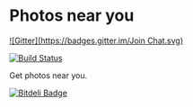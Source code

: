 Photos near you
===============
[![Gitter](https://badges.gitter.im/Join Chat.svg)](https://gitter.im/Hyzhak/nearyou?utm_source=badge&utm_medium=badge&utm_campaign=pr-badge&utm_content=badge)

[![Build Status](https://travis-ci.org/Hyzhak/nearyou.png?branch=master)](https://travis-ci.org/Hyzhak/nearyou)

Get photos near you.

[![Bitdeli Badge](https://d2weczhvl823v0.cloudfront.net/Hyzhak/nearyou/trend.png)](https://bitdeli.com/free "Bitdeli Badge")

